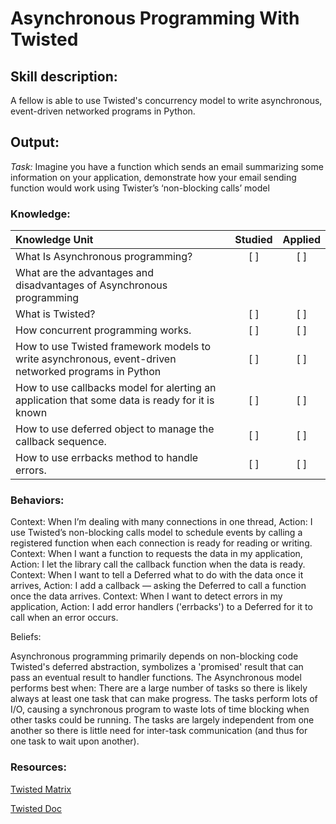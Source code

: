 # Asynchronous Programming With Twisted

## Skill description:

A fellow is able to use Twisted's concurrency model to write asynchronous, event-driven networked programs in Python.


## Output:

*Task:* Imagine you have a function which sends an email summarizing some information on your application, demonstrate how your email sending function would work using Twister’s ‘non-blocking calls’ model


### Knowledge:
| Knowledge Unit   |      Studied      | Applied |
|:-------------|:------------------:|:--------:|
| What Is Asynchronous programming? | [ ] | [ ] |
| What are the advantages and disadvantages of Asynchronous programming
| What is Twisted? | [ ] | [ ] |
| How concurrent programming works. | [ ] | [ ] |
| How to use Twisted framework models to write asynchronous, event-driven networked programs in Python | [ ] | [ ] | 
| How to use callbacks model for alerting an application that some data is ready for it is known | [ ] | [ ] |
| How to use deferred object to manage the callback sequence. | [ ] | [ ] |
| How to use errbacks method to handle errors. | [ ] | [ ] |


### Behaviors:

Context: When I’m dealing with many connections in one thread, Action: I use Twisted’s non-blocking calls model to schedule events by calling a registered function when each connection is ready for reading or writing.
Context:  When I want a function to requests the data in my application, Action: I let the library call the callback function when the data is ready.
Context: When I want to tell a Deferred what to do with the data once it arrives, Action: I add a callback — asking the Deferred to call a function once the data arrives.
Context: When I want to detect errors in my application, Action: I add error handlers ('errbacks') to a Deferred for it to call when an error occurs.


Beliefs:

Asynchronous programming primarily depends on non-blocking code
Twisted's deferred abstraction, symbolizes a 'promised' result that can pass an eventual result to handler functions.
The Asynchronous model performs best when:
There are a large number of tasks so there is likely always at least one task that can make progress.
The tasks perform lots of I/O, causing a synchronous program to waste lots of time blocking when other tasks could be running.
The tasks are largely independent from one another so there is little need for inter-task communication (and thus for one task to wait upon another).


### Resources: 
[Twisted Matrix](https://twistedmatrix.com/trac/)

[Twisted Doc](http://twistedmatrix.com/documents/8.2.0/core/howto/async.html)

